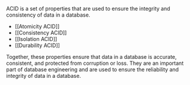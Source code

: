 
ACID is a set of properties that are used to ensure the integrity and consistency of data in a database. 

- [[Atomicity ACID]] 
- [[Consistency ACID]] 
- [[Isolation ACID]] 
- [[Durability ACID]] 

Together, these properties ensure that data in a database is accurate, consistent, and protected from corruption or loss. They are an important part of database engineering and are used to ensure the reliability and integrity of data in a database.
